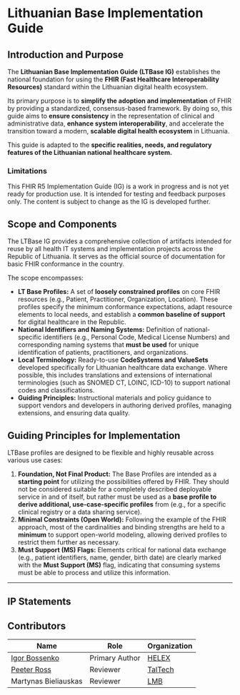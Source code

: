 # Lithuanian Base Implementation Guide

## Introduction and Purpose

The **Lithuanian Base Implementation Guide (LTBase IG)** establishes the national foundation for using the **FHIR (Fast Healthcare Interoperability Resources)** standard within the Lithuanian digital health ecosystem.

Its primary purpose is to **simplify the adoption and implementation** of FHIR by providing a standardized, consensus-based framework. By doing so, this guide aims to **ensure consistency** in the representation of clinical and administrative data, **enhance system interoperability**, and accelerate the transition toward a modern, **scalable digital health ecosystem** in Lithuania.

This guide is adapted to the **specific realities, needs, and regulatory features of the Lithuanian national healthcare system.**

### Limitations

This FHIR R5 Implementation Guide (IG) is a work in progress and is not yet ready for production use. It is intended for testing and feedback purposes only. The content is subject to change as the IG is developed further.

## Scope and Components

The LTBase IG provides a comprehensive collection of artifacts intended for reuse by all health IT systems and implementation projects across the Republic of Lithuania. It serves as the official source of documentation for basic FHIR conformance in the country.

The scope encompasses:

- **LT Base Profiles:** A set of **loosely constrained profiles** on core FHIR resources (e.g., Patient, Practitioner, Organization, Location). These profiles specify the minimum conformance expectations, adapt resource elements to local needs, and establish a **common baseline of support** for digital healthcare in the Republic.
- **National Identifiers and Naming Systems:** Definition of national-specific identifiers (e.g., Personal Code, Medical License Numbers) and corresponding naming systems that **must be used** for unique identification of patients, practitioners, and organizations.
- **Local Terminology:** Ready-to-use **CodeSystems and ValueSets** developed specifically for Lithuanian healthcare data exchange. Where possible, this includes translations and extensions of international terminologies (such as SNOMED CT, LOINC, ICD-10) to support national codes and classifications.
- **Guiding Principles:** Instructional materials and policy guidance to support vendors and developers in authoring derived profiles, managing extensions, and ensuring data quality.

## Guiding Principles for Implementation

LTBase profiles are designed to be flexible and highly reusable across various use cases:

1. **Foundation, Not Final Product:** The Base Profiles are intended as a **starting point** for utilizing the possibilities offered by FHIR. They should not be considered suitable for a completely described deployable service in and of itself, but rather must be used as a **base profile to derive additional, use-case-specific profiles** from (e.g., for a specific clinical registry or a data sharing service).
2. **Minimal Constraints (Open World):** Following the example of the FHIR approach, most of the cardinalities and binding strengths are held to a **minimum** to support open-world modeling, allowing derived profiles to restrict them further as necessary.
3. **Must Support (MS) Flags:** Elements critical for national data exchange (e.g., patient identifiers, name, gender, birth date) are clearly marked with the **Must Support (MS)** flag, indicating that consuming systems must be able to process and utilize this information.

---

## IP Statements
<!-- { // not yet supported by i18n in IG publisher: % include ip-statements.xhtml %} -->

## Contributors

| Name                                             | Role                          | Organization                                    |
| ------------------------------------------------ | ----------------------------- | ----------------------------------------------- |
| [Igor Bossenko](https://about.askigor.eu)     | Primary Author                | [HELEX](https://helex.health) |
| [Peeter Ross](https://www.linkedin.com/in/peeter-ross-5378b74/) | Reviewer           | [TalTech](https://taltech.ee)               |
| Martynas Bieliauskas                           | Reviewer                 | [LMB](https://lmb.lt)               |
